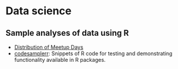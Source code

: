# Data science

## Sample analyses of data using R
* [Distribution of Meetup Days](./DistributionOfMeetupDays.md)
* [codesamplerr](https://github.com/jimtyhurst/codesamplerr): Snippets of R code for testing and demonstrating functionality available in R packages.
